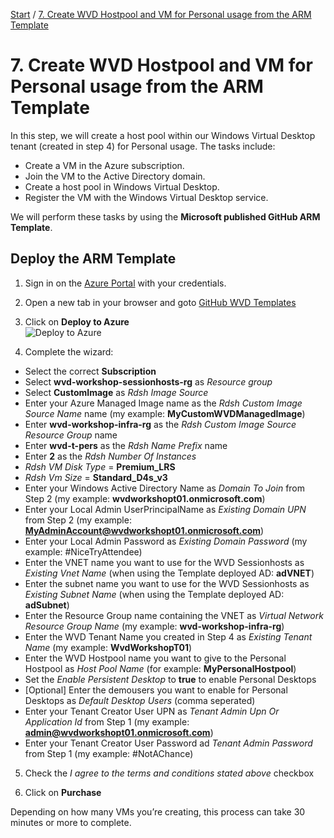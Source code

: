 [Start](/MicrosoftWVDWorkshop/) / [7. Create WVD Hostpool and VM for Personal usage from the ARM Template](/MicrosoftWVDWorkshop/7.%20Create%20WVD%20Hostpool%20and%20VM%20for%20Personal%20usage/)
# 7. Create WVD Hostpool and VM for Personal usage from the ARM Template

In this step, we will create a host pool within our Windows Virtual Desktop tenant (created in step 4) for Personal usage. The tasks include:

* Create a VM in the Azure subscription.
* Join the VM to the Active Directory domain.
* Create a host pool in Windows Virtual Desktop.
* Register the VM with the Windows Virtual Desktop service.

We will perform these tasks by using the **Microsoft published GitHub ARM Template**. 

## Deploy the ARM Template
1. Sign in on the [Azure Portal](https://portal.azure.com) with your credentials.

2. Open a new tab in your browser and goto [GitHub WVD Templates](https://github.com/Azure/RDS-Templates/tree/master/wvd-templates/Create%20and%20provision%20WVD%20host%20pool)

3. Click on **Deploy to Azure**<br/>
![Deploy to Azure](https://michawets.github.io/MicrosoftWVDWorkshop/images/GitHub-WVD-DeployToAzure.png)

4. Complete the wizard:
 - Select the correct **Subscription**
 - Select **wvd-workshop-sessionhosts-rg** as *Resource group*
 - Select **CustomImage** as *Rdsh Image Source*
 - Enter your Azure Managed Image name as the *Rdsh Custom Image Source Name* name (my example: **MyCustomWVDManagedImage**)
 - Enter **wvd-workshop-infra-rg** as the *Rdsh Custom Image Source Resource Group* name
 - Enter **wvd-t-pers** as the *Rdsh Name Prefix* name
 - Enter **2** as the *Rdsh Number Of Instances*
 - *Rdsh VM Disk Type* = **Premium_LRS**
 - *Rdsh Vm Size* = **Standard_D4s_v3**
 - Enter your Windows Active Directory Name as *Domain To Join* from Step 2 (my example: **wvdworkshopt01.onmicrosoft.com**)
 - Enter your Local Admin UserPrincipalName as *Existing Domain UPN* from Step 2 (my example: **MyAdminAccount@wvdworkshopt01.onmicrosoft.com**)
 - Enter your Local Admin Password as *Existing Domain Password* (my example: #NiceTryAttendee)
 - Enter the VNET name you want to use for the WVD Sessionhosts as *Existing Vnet Name* (when using the Template deployed AD: **adVNET**)
 - Enter the subnet name you want to use for the WVD Sessionhosts as *Existing Subnet Name* (when using the Template deployed AD: **adSubnet**)
 - Enter the Resource Group name containing the VNET as *Virtual Network Resource Group Name* (my example: **wvd-workshop-infra-rg**)
 - Enter the WVD Tenant Name you created in Step 4 as *Existing Tenant Name* (my example: **WvdWorkshopT01**)
 - Enter the WVD Hostpool name you want to give to the Personal Hostpool as *Host Pool Name* (for example: **MyPersonalHostpool**)
 - Set the *Enable Persistent Desktop* to **true** to enable Personal Desktops
 - [Optional] Enter the demousers you want to enable for Personal Desktops as *Default Desktop Users* (comma seperated)
 - Enter your Tenant Creator User UPN as *Tenant Admin Upn Or Application Id* from Step 1 (my example: **admin@wvdworkshopt01.onmicrosoft.com**)
 - Enter your Tenant Creator User Password ad *Tenant Admin Password* from Step 1 (my example: #NotAChance)

 5. Check the *I agree to the terms and conditions stated above* checkbox

 6. Click on **Purchase**

Depending on how many VMs you’re creating, this process can take 30 minutes or more to complete.



<script type="text/javascript">
    setTimeout(function() { 
            document.getElementById("sidebar").style.display = "none";
            document.getElementById("main-content").style.width = "90%"
            var x = document.getElementsByClassName('inner clearfix'); 
            x[0].style.width = "75%";
            var x = document.getElementsByClassName('inner'); 
            x[0].style.width = "90%";
            var x = document.getElementsByTagName('h1'); 
            x[0].style.width = "90%";
            x[0].style.textAlign = "center"
            x[0].innerHTML = "Microsoft & Cloud-Architect WVD Workshop"
        }, 250);
</script>
